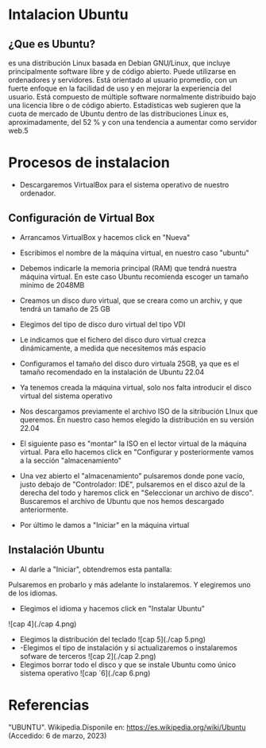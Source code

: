 # Intalacion Ubuntu
## ¿Que es Ubuntu?
  es una distribución Linux basada en Debian GNU/Linux, que incluye principalmente software libre y de código abierto. Puede utilizarse en ordenadores y servidores. Está orientado al usuario promedio, con un fuerte enfoque en la facilidad de uso y en mejorar la experiencia del usuario. Está compuesto de múltiple software normalmente distribuido bajo una licencia libre o de código abierto. Estadísticas web sugieren que la cuota de mercado de Ubuntu dentro de las distribuciones Linux es, aproximadamente, del 52 % y con una tendencia a aumentar como servidor web.5
  # Procesos de instalacion
  
  - Descargaremos VirtualBox para el sistema operativo de nuestro ordenador.
  ## Configuración de Virtual Box
  
  - Arrancamos VirtualBox y hacemos click en "Nueva"
  
  - Escribimos el nombre de la máquina virtual, en nuestro caso "ubuntu"
  
  - Debemos indicarle la memoria principal (RAM) que tendrá nuestra máquina virtual. En este caso Ubuntu recomienda escoger un tamaño mínimo de 2048MB 
  
  - Creamos un disco duro virtual, que se creara como un archiv, y que tendrá un tamaño de 25 GB
  - Elegimos del tipo de disco duro virtual del tipo VDI
  - Le indicamos que el fichero del disco duro virtual crezca dinámicamente, a medida que necesitemos más espacio
  - Configuramos el tamaño del disco duro virtuala 25GB, ya que es el tamaño recomendado en la instalación de Ubuntu 22.04
  - Ya tenemos creada la máquina virtual, solo nos falta introducir el disco virtual del sistema operativo
  - Nos descargamos previamente el archivo ISO de la sitribución LInux que queremos. En nuestro caso hemos elegido la distribución en su versión 22.04
  - El siguiente paso es "montar" la ISO en el lector virtual de la máquina virtual. Para ello hacemos click en "Configurar y posteriormente vamos a la sección "almacenamiento"
  - Una vez abierto el "almacenamiento" pulsaremos donde pone vacío, justo debajo de "Controlador: IDE", pulsaremos en el disco azul de la derecha del todo y haremos click en "Seleccionar un archivo de disco". Buscaremos el archivo de Ubuntu que nos hemos descargado anteriormente.
  - Por último le damos a "Iniciar" en la máquina virtual 
  
  
  ## Instalación Ubuntu
  - Al darle a "Iniciar", obtendremos esta pantalla: 
 
  Pulsaremos en probarlo y más adelante lo instalaremos. Y elegiremos uno de los idiomas.
  
  - Elegimos el idioma y hacemos click en "Instalar Ubuntu"
  
  ![cap 4](./cap 4.png)
  
  - Elegimos la distribución del teclado
   ![cap 5](./cap 5.png)
  - -Elegimos el tipo de instalación y si actualizaremos o instalaremos sofware de terceros
   ![cap 2](./cap 2.png)
  - Elegimos borrar todo el disco y que se instale Ubuntu como único sistema operativo
   ![cap `6](./cap 6.png)
# Referencias
  "UBUNTU". Wikipedia.Disponile en: https://es.wikipedia.org/wiki/Ubuntu (Accedido: 6 de marzo, 2023)
